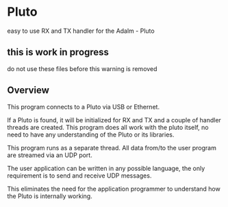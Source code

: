 # Pluto
easy to use RX and TX handler for the Adalm - Pluto

## this is work in progress
do not use these files before this warning is removed

## Overview

This program connects to a Pluto via USB or Ethernet.

If a Pluto is found, it will be initialized for RX and TX and a couple of handler threads are created.
This program does all work with the pluto itself, no need to have any understanding of the Pluto or its libraries.

This program runs as a separate thread. All data from/to the user program are streamed via an UDP port.

The user application can be written in any possible language, the only requirement is to send and receive UDP messages.

This eliminates the need for the application programmer to understand how the Pluto is internally working.
